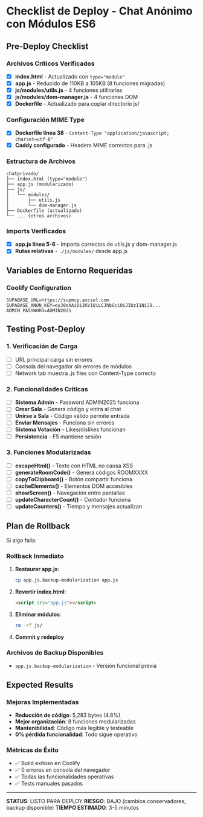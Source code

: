 # Checklist de Deploy - Chat Anónimo con Módulos ES6

## Pre-Deploy Checklist

### Archivos Críticos Verificados
- [x] **index.html** - Actualizado con `type="module"`
- [x] **app.js** - Reducido de 110KB a 105KB (8 funciones migradas)
- [x] **js/modules/utils.js** - 4 funciones utilitarias
- [x] **js/modules/dom-manager.js** - 4 funciones DOM
- [x] **Dockerfile** - Actualizado para copiar directorio js/

### Configuración MIME Type
- [x] **Dockerfile línea 38** - `Content-Type "application/javascript; charset=utf-8"`
- [x] **Caddy configurado** - Headers MIME correctos para .js

### Estructura de Archivos
```
chatprivado/
├── index.html (type="module")
├── app.js (modularizado)
├── js/
│   └── modules/
│       ├── utils.js
│       └── dom-manager.js
├── Dockerfile (actualizado)
└── ... (otros archivos)
```

### Imports Verificados
- [x] **app.js línea 5-6** - Imports correctos de utils.js y dom-manager.js
- [x] **Rutas relativas** - `./js/modules/` desde app.js

## Variables de Entorno Requeridas

### Coolify Configuration
```
SUPABASE_URL=https://supmcp.axcsol.com
SUPABASE_ANON_KEY=eyJ0eXAiOiJKV1QiLCJhbGciOiJIUzI1NiJ9...
ADMIN_PASSWORD=ADMIN2025
```

## Testing Post-Deploy

### 1. Verificación de Carga
- [ ] URL principal carga sin errores
- [ ] Consola del navegador sin errores de módulos
- [ ] Network tab muestra .js files con Content-Type correcto

### 2. Funcionalidades Críticas
- [ ] **Sistema Admin** - Password ADMIN2025 funciona
- [ ] **Crear Sala** - Genera código y entra al chat
- [ ] **Unirse a Sala** - Código válido permite entrada
- [ ] **Enviar Mensajes** - Funciona sin errores
- [ ] **Sistema Votación** - Likes/dislikes funcionan
- [ ] **Persistencia** - F5 mantiene sesión

### 3. Funciones Modularizadas
- [ ] **escapeHtml()** - Texto con HTML no causa XSS
- [ ] **generateRoomCode()** - Genera códigos ROOMXXXX
- [ ] **copyToClipboard()** - Botón compartir funciona
- [ ] **cacheElements()** - Elementos DOM accesibles
- [ ] **showScreen()** - Navegación entre pantallas
- [ ] **updateCharacterCount()** - Contador funciona
- [ ] **updateCounters()** - Tiempo y mensajes actualizan

## Plan de Rollback

Si algo falla:

### Rollback Inmediato
1. **Restaurar app.js**:
   ```bash
   cp app.js.backup-modularization app.js
   ```

2. **Revertir index.html**:
   ```html
   <script src="app.js"></script>
   ```

3. **Eliminar módulos**:
   ```bash
   rm -rf js/
   ```

4. **Commit y redeploy**

### Archivos de Backup Disponibles
- `app.js.backup-modularization` - Versión funcional previa

## Expected Results

### Mejoras Implementadas
- **Reducción de código**: 5,283 bytes (4.8%)
- **Mejor organización**: 8 funciones modularizadas
- **Mantenibilidad**: Código más legible y testeable
- **0% pérdida funcionalidad**: Todo sigue operativo

### Métricas de Éxito
- ✅ Build exitoso en Coolify
- ✅ 0 errores en consola del navegador
- ✅ Todas las funcionalidades operativas
- ✅ Tests manuales pasados

---

**STATUS**: LISTO PARA DEPLOY
**RIESGO**: BAJO (cambios conservadores, backup disponible)
**TIEMPO ESTIMADO**: 3-5 minutos